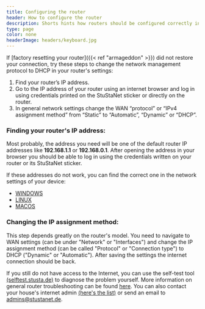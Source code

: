 ```yaml
---
title: Configuring the router
header: How to configure the router
description: Shorts hints how routers should be configured correctly in the StuSta.
type: page
color: none
headerImage: headers/keyboard.jpg
---
```


If [factory resetting your router]({{< ref "armageddon" >}}) did not restore your connection, try these steps to change the network management protocol to DHCP in your router's settings:
1. Find your router’s IP address.
2. Go to the IP address of your router using an internet browser and log in using credentials printed on the StuStaNet sticker or directly on the router.
3. In general network settings change the WAN “protocol” or “IPv4 assignment method” from “Static” to “Automatic”, “Dynamic” or “DHCP”.

### Finding your router's IP address:
Most probably, the address you need will be one of the default router IP addresses like **192.168.1.1** or **192.168.0.1**. After opening the address in your browser you should be able to log in using the credentials written on your router or its StuStaNet sticker.

If these addresses do not work, you can find the correct one in the network settings of your device:
* [WINDOWS](https://www.howtogeek.com/233952/how-to-find-your-routers-ip-address-on-any-computer-smartphone-or-tablet/#autotoc_anchor_0)
* [LINUX](https://www.howtogeek.com/233952/how-to-find-your-routers-ip-address-on-any-computer-smartphone-or-tablet/#autotoc_anchor_5)
* [MACOS](https://www.howtogeek.com/233952/how-to-find-your-routers-ip-address-on-any-computer-smartphone-or-tablet/#autotoc_anchor_1)


### Changing the IP assignment method:
This step depends greatly on the router's model. You need to navigate to WAN settings (can be under "Network" or "Interfaces") and change the IP assignment method (can be called "Protocol" or "Connection type") to DHCP ("Dynamic" or "Automatic"). After saving the settings the internet connection should be back.


If you still do not have access to the Internet, you can use the self-test tool [(selftest.stusta.de)](http://selftest.stustanet.de) to diagnose the problem yourself.
More information on general router troubleshooting can be found [here](https://stustanet.de/en/support).
You can also contact your house's internet admin [(here's the list)](https://dokumente.stustanet.de/adminliste/adminliste.pdf) or send an email to admins@stustanet.de.



